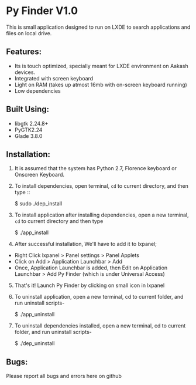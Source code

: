 Py Finder V1.0
===========

This is small application designed to run on LXDE to search applications and files on local drive.


Features:
---------
* Its is touch optimized, specially meant for LXDE environment on Aakash devices.
* Integrated with screen keyboard
* Light on RAM (takes up atmost 16mb with on-screen keyboard running)
* Low dependencies


Built Using:
------------

* libgtk 2.24.8+
* PyGTK2.24 
* Glade 3.8.0


Installation:
-------------

1. It is assumed that the system has Python 2.7, Florence keyboard or Onscreen Keyboard.

2. To install dependencies, open terminal, `cd` to current directory, and then type ::

     $ sudo ./dep_install

3. To  install application after installing dependencies, open a new terminal, `cd` to current directory and then type

    $ ./app_install

4. After successful installation, We'll have to add it to lxpanel;

* Right Click lxpanel > Panel settings > Panel Applets
* Click on Add > Application Launchbar > Add
* Once, Application Launchbar is added, then Edit on Application Launchbar > Add Py Finder (which is under Universal Access)

5. That's it! Launch Py Finder by clicking on small icon in lxpanel

6. To uninstall application, open a new terminal, cd to current folder, and run uninstall scripts-
	
    $ ./app_uninstall

7. To uninstall dependencies installed, open a new terminal, cd to current folder, and run uninstall scripts-
	
    $ ./dep_uninstall
    
	
Bugs:
-----

Please report all bugs and errors here on github
